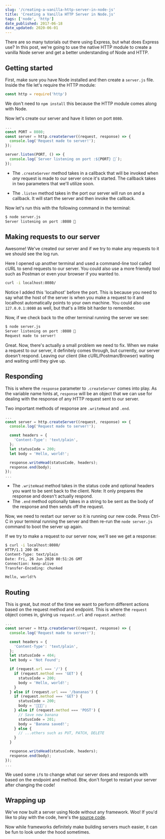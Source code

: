 ```yaml
---
slug: '/creating-a-vanilla-http-server-in-node-js'
title: 'Creating a Vanilla HTTP Server in Node.js'
tags: ['node', 'http']
date_published: 2017-06-18
date_updated: 2020-06-01
---
```


There are so many tutorials out there using Express, but what does Express use? In this post, we're going to use the native HTTP module to create a vanilla Node server and get a better understanding of Node and HTTP.

## Getting started

First, make sure you have Node installed and then create a `server.js` file. Inside the file let's require the HTTP module:

```js
const http = require('http')
```

We don't need to `npm install` this because the HTTP module comes along with Node.

Now let's create our server and have it listen on port `8080`.

```js
...
const PORT = 8080;
const server = http.createServer((request, response) => {
  console.log('Request made to server!');
});

server.listen(PORT, () => {
  console.log(`Server listening on port :${PORT} 🚀`);
});
```

- The `.createServer` method takes in a callback that will be invoked when _any_ request is made to our server once it's started. The callback takes in two parameters that we'll utilize soon.

- The `.listen` method takes in the port our server will run on and a callback. It will start the server and then invoke the callback.

Now let's run this with the following command in the terminal:

```sh
$ node server.js
Server listening on port :8080 🚀
```

## Making requests to our server

Awesome! We've created our server and if we try to make any requests to it we should see the log run.

Here I opened up another terminal and used a command-line tool called cURL to send requests to our server. You could also use a more friendly tool such as Postman or even your browser if you wanted to.

```sh
curl -i localhost:8080/
```

Notice I added this 'localhost' before the port. This is because you need to say what the host of the server is when you make a request to it and localhost automatically points to your own machine. You could also use `127.0.0.1:8080` as well, but that's a little bit harder to remember.

Now, if we check back to the other terminal running the server we see:

```sh
$ node server.js
Server listening on port :8080 🚀
Request made to server!
```

Great. Now, there's actually a small problem we need to fix. When we make a request to our server, it definitely comes through, but currently, our server doesn't respond. Leaving our client (like cURL/Postman/Browser) waiting and waiting until they give up.

## Responding

This is where the `response` parameter to `.createServer` comes into play. As the variable name hints at, `response` will be an object that we can use for dealing with the response of any HTTP request sent to our server.

Two important methods of response are `.writeHead` and `.end`.

```js
...
const server = http.createServer((request, response) => {
  console.log('Request made to server!');

  const headers = {
    'Content-Type': 'text/plain',
  };
  let statusCode = 200;
  let body = 'Hello, world!';

  response.writeHead(statusCode, headers);
  response.end(body);
});
...
```

- The `.writeHead` method takes in the status code and optional headers you want to be sent back to the client. Note: It only prepares the response and doesn't actually respond.
- The `.end` method optionally takes in a string to be sent as the body of the response and then sends off the request.

Now, we need to restart our server so it is running our new code. Press Ctrl-C in your terminal running the server and then re-run the `node server.js` command to boot the server up again.

If we try to make a request to our server now, we'll see we get a response:

```sh
$ curl -i localhost:8080/
HTTP/1.1 200 OK
Content-Type: text/plain
Date: Fri, 26 Jun 2020 00:51:26 GMT
Connection: keep-alive
Transfer-Encoding: chunked

Hello, world!%
```

## Routing

This is great, but most of the time we want to perform different actions based on the request method and endpoint. This is where the `request` object comes in, giving us `request.url` and `request.method`:

```js
...
const server = http.createServer((request, response) => {
  console.log('Request made to server!');

  const headers = {
    'Content-Type': 'text/plain',
  };
  let statusCode = 404;
  let body = 'Not Found';

  if (request.url === '/') {
    if (request.method === 'GET') {
      statusCode = 200;
      body = 'Hello, world!';
    }
  } else if (request.url === '/bananas') {
    if (request.method === 'GET') {
      statusCode = 200;
      body = '🍌🍌🍌';
    } else if (request.method === 'POST') {
      // Save new banana
      statusCode = 201;
      body = 'Banana saved!';
    } else {
      // ...others such as PUT, PATCH, DELETE
    }
  }

  response.writeHead(statusCode, headers);
  response.end(body);
});
...
```

We used some `if`s to change what our server does and responds with based on the endpoint and method. Btw, don't forget to restart your server after changing the code!

## Wrapping up

We've now built a server using Node without any framework. Woo! If you'd like to play with the code, here's the [source code](https://github.com/cainwatson/vanilla-node-http-server).

Now while frameworks definitely make building servers much easier, it can be fun to look under the hood sometimes.
